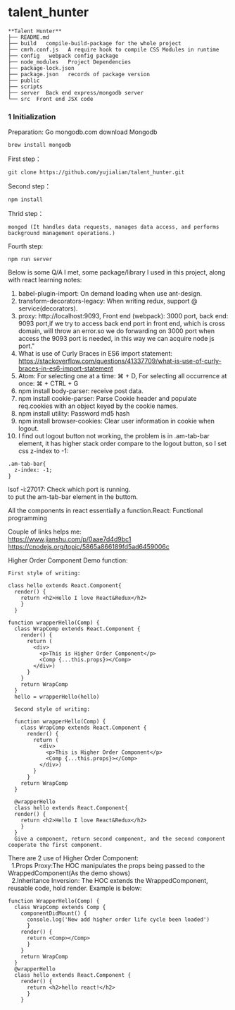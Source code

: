 # talent_hunter

```
**Talent Hunter**
├── README.md
├── build   compile-build-package for the whole project
├── cmrh.conf.js   A require hook to compile CSS Modules in runtime
├── config   webpack config package
├── node_modules   Project Dependencies
├── package-lock.json  
├── package.json   records of package version
├── public
├── scripts  
├── server  Back end express/mongodb server
└── src  Front end JSX code
```  

### 1 Initialization

Preparation:
Go  mongodb.com download Mongodb
```
brew install mongodb
```

First step：
```
git clone https://github.com/yujialian/talent_hunter.git
```
Second step：
```
npm install
```
Thrid step：
```
mongod (It handles data requests, manages data access, and performs background management operations.)
```
Fourth step:
```
npm run server
```

Below is some Q/A I met, some package/library I used in this project, along with react learning notes:

1. babel-plugin-import: On demand loading when use ant-design.
2. transform-decorators-legacy: When writing redux, support @ service(decorators).
3. proxy: http://localhost:9093, Front end (webpack): 3000 port, back end: 9093 port,if we try to access back end port in front end, which is cross domain, will throw an error.so we do forwarding on
3000 port when access the 9093 port is needed, in this way we can acquire node js port."
4. What is use of Curly Braces in ES6 import statement: https://stackoverflow.com/questions/41337709/what-is-use-of-curly-braces-in-es6-import-statement  
5. Atom: For selecting one at a time: ⌘ + D, For selecting all occurrence at once: ⌘ + CTRL + G  
6. npm install body-parser: receive post data.
7. npm install cookie-parser: Parse Cookie header and populate req.cookies with an object keyed by the cookie names.  
8. npm install utility: Password md5 hash  
9. npm install browser-cookies: Clear user information in cookie when logout.  
10. I find out logout button not working, the problem is in .am-tab-bar element, it has higher stack order compare to the logout button, so I set css z-index to -1:
```
.am-tab-bar{
  z-index: -1;
}
```

lsof -i:27017: Check which port is running.  
to put the am-tab-bar element in the buttom.  

All the components in react essentially a function.React: Functional programming
  
Couple of links helps me:  
https://www.jianshu.com/p/0aae7d4d9bc1  
https://cnodejs.org/topic/5865a866189fd5ad6459006c  
  
Higher Order Component Demo function:
```
First style of writing:

class hello extends React.Component{
  render() {
    return <h2>Hello I love React&Redux</h2>
    }
  }
  
function wrapperHello(Comp) {
  class WrapComp extends React.Component {
    render() {
      return (
        <div>
          <p>This is Higher Order Component</p>
          <Comp {...this.props}></Comp>
        </div>)
      }
    }
    return WrapComp
  }
  hello = wrapperHello(hello)
  
  Second style of writing:
  
  function wrapperHello(Comp) {
    class WrapComp extends React.Component {
      render() {
        return (
          <div>
            <p>This is Higher Order Component</p>
            <Comp {...this.props}></Comp>
          </div>)
        }
      }
    return WrapComp
  }
  
  @wrapperHello
  class hello extends React.Component{
  render() {
    return <h2>Hello I love React&Redux</h2>
    }
  }
  Give a component, return second component, and the second component cooperate the first component.
  ```
  There are 2 use of Higher Order Component:  
&nbsp;&nbsp;1.Props Proxy:The HOC manipulates the props being passed to the WrappedComponent(As the demo shows)  
&nbsp;&nbsp;2.Inheritance Inversion: The HOC extends the WrappedComponent, reusable code, hold render. Example is below:
```
function WrapperHello(Comp) {
  class WrapComp extends Comp {
    componentDidMount() {
      console.log('New add higher order life cycle been loaded')
      }
    render() {
      return <Comp></Comp>
      }
    }
    return WrapComp
  }
  @wrapperHello
  class hello extends React.Component {
    render() {
      return <h2>hello react!</h2>
      }
    }
```
